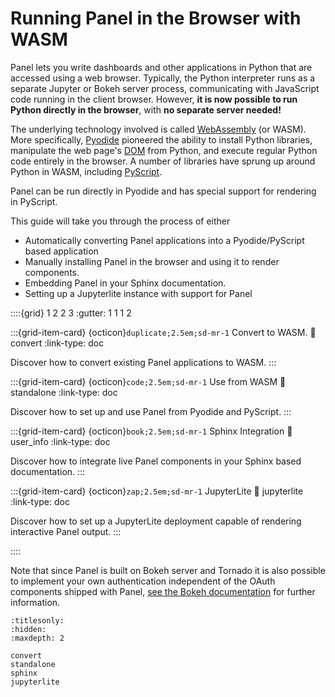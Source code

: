 # Running Panel in the Browser with WASM

Panel lets you write dashboards and other applications in Python that are accessed using a web browser. Typically, the Python interpreter runs as a separate Jupyter or Bokeh server process, communicating with JavaScript code running in the client browser. However, **it is now possible to run Python directly in the browser**, with **no separate server needed!**

The underlying technology involved is called [WebAssembly](https://webassembly.org/) (or WASM). More specifically, [Pyodide](https://pyodide.org/) pioneered the ability to install Python libraries, manipulate the web page's [DOM](https://developer.mozilla.org/en-US/docs/Web/API/Document_Object_Model/Introduction) from Python, and execute regular Python code entirely in the browser. A number of libraries have sprung up around Python in WASM, including [PyScript](https://pyscript.net/).

Panel can be run directly in Pyodide and has special support for rendering in PyScript.

This guide will take you through the process of either

- Automatically converting Panel applications into a Pyodide/PyScript based application
- Manually installing Panel in the browser and using it to render components.
- Embedding Panel in your Sphinx documentation.
- Setting up a Jupyterlite instance with support for Panel

::::{grid} 1 2 2 3
:gutter: 1 1 1 2

:::{grid-item-card} {octicon}`duplicate;2.5em;sd-mr-1` Convert to WASM.
:link: convert
:link-type: doc

Discover how to convert existing Panel applications to WASM.
:::

:::{grid-item-card} {octicon}`code;2.5em;sd-mr-1` Use from WASM
:link: standalone
:link-type: doc

Discover how to set up and use Panel from Pyodide and PyScript.
:::

:::{grid-item-card} {octicon}`book;2.5em;sd-mr-1` Sphinx Integration
:link: user_info
:link-type: doc

Discover how to integrate live Panel components in your Sphinx based documentation.
:::

:::{grid-item-card} {octicon}`zap;2.5em;sd-mr-1` JupyterLite
:link: jupyterlite
:link-type: doc

Discover how to set up a JupyterLite deployment capable of rendering interactive Panel output.
:::

::::

Note that since Panel is built on Bokeh server and Tornado it is also possible to implement your own authentication independent of the OAuth components shipped with Panel, [see the Bokeh documentation](https://docs.bokeh.org/en/latest/docs/user_guide/server.html#authentication) for further information.

```{toctree}
:titlesonly:
:hidden:
:maxdepth: 2

convert
standalone
sphinx
jupyterlite
```
